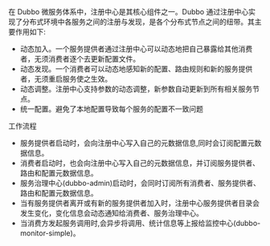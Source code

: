 在 Dubbo 微服务体系中，注册中心是其核心组件之一。Dubbo 通过注册中心实现了分布式环境中各服务之间的注册与发现，是各个分布式节点之间的纽带。其主要作用如下:
- 动态加入。一个服务提供者通过注册中心可以动态地把自己暴露给其他消费者，无须消费者逐个去更新配置文件。
- 动态发现。一个消费者可以动态地感知新的配置、路由规则和新的服务提供者，无须重启服务使之生效。
- 动态调整。注册中心支持参数的动态调整，新参数自动更新到所有相关服务节点。
- 统一配置。避免了本地配置导致每个服务的配置不一致问题


工作流程
- 服务提供者启动时，会向注册中心写入自己的元数据信息,同时会订阅配置元数据信息。
- 消费者启动时，也会向注册中心写入自己的元数据信息，并订阅服务提供者、路由和配置元数据信息。
- 服务治理中心(dubbo-admin)启动时，会同时订阅所有消费者、服务提供者、路由和配置元数据信息。
- 当有服务提供者离开或有新的服务提供者加入时，注册中心服务提供者目录会发生变化，变化信息会动态通知给消费者、服务治理中心。
- 当消费方发起服务调用时,会异步将调用、统计信息等上报给监控中心(dubbo-monitor-simple)。
